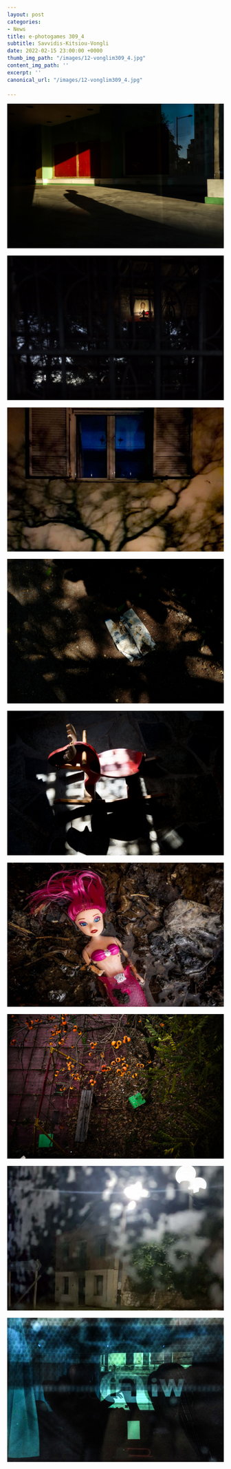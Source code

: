 ```yaml
---
layout: post
categories:
- News
title: e-photogames 309_4
subtitle: Savvidis-Kitsiou-Vongli
date: 2022-02-15 23:00:00 +0000
thumb_img_path: "/images/12-vonglim309_4.jpg"
content_img_path: ''
excerpt: ''
canonical_url: "/images/12-vonglim309_4.jpg"

---
```

![](/images/01-savvidist309_4.jpg)

![](/images/02-kitsioud309_4.jpg)

![](/images/03-vonglim309_4.jpg)

![](/images/04-savvidist309_4.jpg)

![](/images/05-kitsioud309_4.jpg)

![](/images/06-vonglim309_4.jpg)

![](/images/07-savvidist309_4.jpg)

![](/images/09-vonglim309_4.jpg)

![](/images/10-savvidist309_4.jpg)